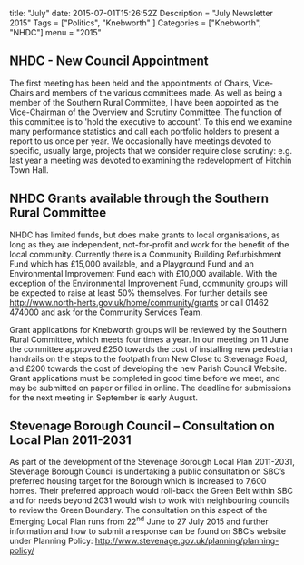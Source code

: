 title: "July"date: 2015-07-01T15:26:52Z
Description = "July Newsletter 2015"Tags = ["Politics", "Knebworth" ]
Categories = ["Knebworth", "NHDC"]
menu = "2015"



## NHDC - New Council Appointment

The first meeting has been held and the appointments of Chairs, Vice-Chairs and members of the various committees made. As well as being a member of the Southern Rural Committee, I have been appointed as the Vice-Chairman of the Overview and Scrutiny Committee. The function of this committee is to 'hold the executive to account'. To this end we examine many performance statistics and call each portfolio holders to present a report to us once per year. We occasionally have meetings devoted to specific, usually large, projects that we consider require close scrutiny: e.g. last year a meeting was devoted to examining the redevelopment of Hitchin Town Hall.

## NHDC Grants available through the Southern Rural Committee

NHDC has limited funds, but does make grants to local organisations, as long as they are independent, not-for-profit and work for the benefit of the local community. Currently there is a Community Building Refurbishment Fund which has &pound;15,000 available, and a Playground Fund and an Environmental Improvement Fund each with &pound;10,000 available. With the exception of the Environmental Improvement Fund, community groups will be expected to raise at least 50% themselves. For further details see http://www.north-herts.gov.uk/home/community/grants or call 01462 474000 and ask for the Community Services Team.

Grant applications for Knebworth groups will be reviewed by the Southern Rural Committee, which meets four times a year. In our meeting on 11 June the committee approved &pound;250 towards the cost of installing new pedestrian handrails on the steps to the footpath from New Close to Stevenage Road, and &pound;200 towards the cost of developing the new Parish Council Website. Grant applications must be completed in good time before we meet, and may be submitted on paper or filled in online. The deadline for submissions for the next meeting in September is early August.

## Stevenage Borough Council – Consultation on Local Plan 2011-2031

As part of the development of the Stevenage Borough Local Plan 2011-2031, Stevenage Borough Council is undertaking a public consultation on SBC’s preferred housing target for the Borough which is increased to 7,600 homes. Their preferred approach would roll-back the Green Belt within SBC and for needs beyond 2031 would wish to work with neighbouring councils to review the Green Boundary. The consultation on this aspect of the Emerging Local Plan runs from 22<sup>nd</sup> June to 27 July 2015 and further information and how to submit a response can be found on SBC’s website under Planning Policy: http://www.stevenage.gov.uk/planning/planning-policy/
